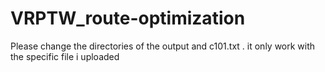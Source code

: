 # VRPTW_route-optimization

Please change the directories of the output and c101.txt . it only work with the specific file i uploaded 
